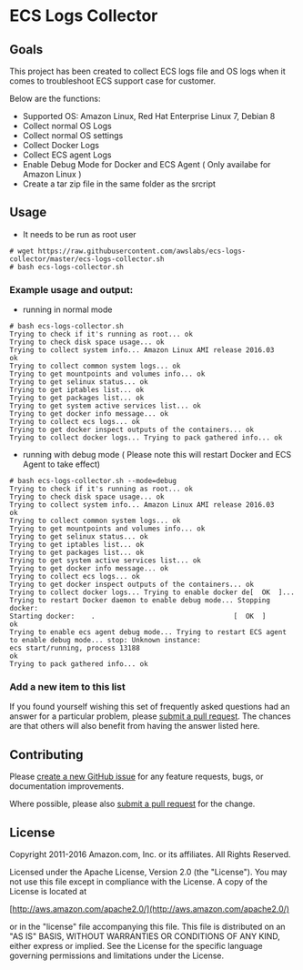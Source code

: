 # ECS Logs Collector 
## Goals
This project has been created to collect ECS logs file and OS logs when it comes to troubleshoot ECS support case for customer.

Below are the functions:

* Supported OS: Amazon Linux, Red Hat Enterprise Linux 7, Debian 8
* Collect normal OS Logs
* Collect normal OS settings 
* Collect Docker Logs
* Collect ECS agent Logs
* Enable Debug Mode for Docker and ECS Agent ( Only availabe for Amazon Linux )
* Create a tar zip file in the same folder as the srcript

## Usage

* It needs to be run as root user
```
# wget https://raw.githubusercontent.com/awslabs/ecs-logs-collector/master/ecs-logs-collector.sh
# bash ecs-logs-collector.sh
```


### Example usage and output:
* running in normal mode
```
# bash ecs-logs-collector.sh
Trying to check if it's running as root... ok
Trying to check disk space usage... ok
Trying to collect system info... Amazon Linux AMI release 2016.03
ok
Trying to collect common system logs... ok
Trying to get mountpoints and volumes info... ok
Trying to get selinux status... ok
Trying to get iptables list... ok
Trying to get packages list... ok
Trying to get system active services list... ok
Trying to get docker info message... ok
Trying to collect ecs logs... ok
Trying to get docker inspect outputs of the containers... ok
Trying to collect docker logs... Trying to pack gathered info... ok
```
* running with debug mode ( Please note this will restart Docker and ECS Agent to take effect)
```
# bash ecs-logs-collector.sh --mode=debug
Trying to check if it's running as root... ok
Trying to check disk space usage... ok
Trying to collect system info... Amazon Linux AMI release 2016.03
ok
Trying to collect common system logs... ok
Trying to get mountpoints and volumes info... ok
Trying to get selinux status... ok
Trying to get iptables list... ok
Trying to get packages list... ok
Trying to get system active services list... ok
Trying to get docker info message... ok
Trying to collect ecs logs... ok
Trying to get docker inspect outputs of the containers... ok
Trying to collect docker logs... Trying to enable docker de[  OK  ]... Trying to restart Docker daemon to enable debug mode... Stopping docker:
Starting docker:	.                                  [  OK  ]
ok
Trying to enable ecs agent debug mode... Trying to restart ECS agent to enable debug mode... stop: Unknown instance:
ecs start/running, process 13188
ok
Trying to pack gathered info... ok
```

### Add a new item to this list

If you found yourself wishing this set of frequently asked questions had an answer for a particular problem, please [submit a pull request](https://help.github.com/articles/creating-a-pull-request-from-a-fork/). The chances are that others will also benefit from having the answer listed here.

## Contributing

Please [create a new GitHub issue](https://github.com/awslabs/ecs-logs-collector/issues/new) for any feature requests, bugs, or documentation improvements. 

Where possible, please also [submit a pull request](https://help.github.com/articles/creating-a-pull-request-from-a-fork/) for the change. 

## License

Copyright 2011-2016 Amazon.com, Inc. or its affiliates. All Rights Reserved.

Licensed under the Apache License, Version 2.0 (the "License"). You may not use this file except in compliance with the License. A copy of the License is located at

[http://aws.amazon.com/apache2.0/](http://aws.amazon.com/apache2.0/)

or in the "license" file accompanying this file. This file is distributed on an "AS IS" BASIS, WITHOUT WARRANTIES OR CONDITIONS OF ANY KIND, either express or implied. See the License for the specific language governing permissions and limitations under the License.
